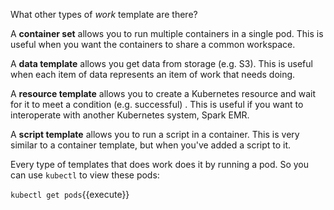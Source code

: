 What other types of *work* template are there?

A **container set** allows you to run multiple containers in a single pod. This is useful when you want the containers
to share a common workspace.

A **data template** allows you get data from storage (e.g. S3). This is useful when each item of data represents an item
of work that needs doing.

A **resource template** allows you to create a Kubernetes resource and wait for it to meet a condition (e.g. successful)
. This is useful if you want to interoperate with another Kubernetes system, Spark EMR.

A **script template** allows you to run a script in a container. This is very similar to a container template, but when
you've added a script to it.

Every type of templates that does work does it by running a pod. So you can use `kubectl` to view these pods:

`kubectl get pods`{{execute}}
